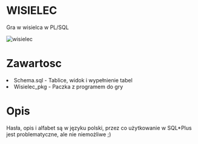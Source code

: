 # WISIELEC
Gra w wisielca w PL/SQL

![wisielec](https://user-images.githubusercontent.com/109458567/183842738-a08aa4f6-da02-400e-980c-a5615de34075.png)

# Zawartosc

<lu>    
<li>Schema.sql -    Tablice, widok i wypełnienie tabel</li>    
<li>Wisielec_pkg -  Paczka z programem do gry</li>  
</lu>

# Opis

Hasła, opis i alfabet są w języku polski, przez co użytkowanie w SQL*Plus jest problematyczne, ale nie niemożliwe ;)


